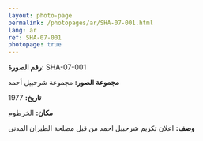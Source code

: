 ```yaml
---
layout: photo-page
permalink: /photopages/ar/SHA-07-001.html
lang: ar
ref: SHA-07-001
photopage: true
---
```


**رقم الصورة:** SHA-07-001

**مجموعة الصور:** مجموعة شرحبيل أحمد

**تاريخ:** 1977

**مكان:** الخرطوم

**وصف:** اعلان تكريم شرحبيل احمد من قبل مصلحة الطيران المدني
